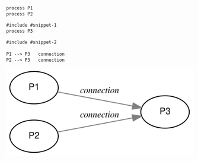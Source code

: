 ```data-flow-diagram #snippet-1
process	P1
process	P2
```

```data-flow-diagram #snippet-2
#include #snippet-1
process	P3
```

```data-flow-diagram nested-include.svg
#include #snippet-2

P1 --> P3	connection
P2 --> P3	connection
```
![Nested](./nested-include.svg)
